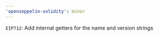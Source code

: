 ```yaml
---
'openzeppelin-solidity': minor
---
```


`EIP712`: Add internal getters for the name and version strings
